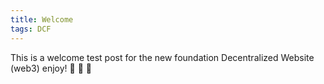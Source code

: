 ```yaml
---
title: Welcome
tags: DCF
---
```


This is a welcome test post for the new foundation Decentralized Website (web3) enjoy! :ghost: :ghost: :ghost:
